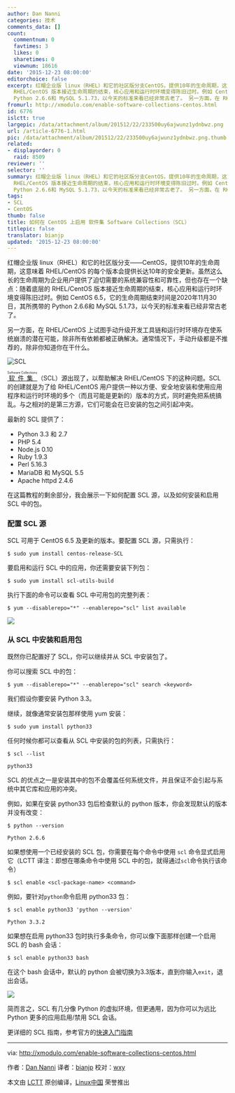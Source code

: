 ```yaml
---
author: Dan Nanni
categories: 技术
comments_data: []
count:
  commentnum: 0
  favtimes: 3
  likes: 0
  sharetimes: 0
  viewnum: 18616
date: '2015-12-23 08:00:00'
editorchoice: false
excerpt: 红帽企业版 linux（RHEL）和它的社区版分支CentOS，提供10年的生命周期，这意味着 RHEL/CentOS 的每个版本会提供长达10年的安全更新。虽然这么长的生命周期为企业用户提供了迫切需要的系统兼容性和可靠性，但也存在一个缺点：随着底层的
  RHEL/CentOS 版本接近生命周期的结束，核心应用和运行时环境变得陈旧过时。例如 CentOS 6.5，它的生命周期结束时间是2020年11月30日，其所携带的
  Python 2.6.6和 MySQL 5.1.73，以今天的标准来看已经非常古老了。 另一方面，在 RHEL/CentOS 上试图手动升级开发工具链和运行时环境存在使系统崩溃的潜在
fromurl: http://xmodulo.com/enable-software-collections-centos.html
id: 6776
islctt: true
largepic: /data/attachment/album/201512/22/233500uy6ajwunz1ydnbwz.png
url: /article-6776-1.html
pic: /data/attachment/album/201512/22/233500uy6ajwunz1ydnbwz.png.thumb.jpg
related:
- displayorder: 0
  raid: 8509
reviewer: ''
selector: ''
summary: 红帽企业版 linux（RHEL）和它的社区版分支CentOS，提供10年的生命周期，这意味着 RHEL/CentOS 的每个版本会提供长达10年的安全更新。虽然这么长的生命周期为企业用户提供了迫切需要的系统兼容性和可靠性，但也存在一个缺点：随着底层的
  RHEL/CentOS 版本接近生命周期的结束，核心应用和运行时环境变得陈旧过时。例如 CentOS 6.5，它的生命周期结束时间是2020年11月30日，其所携带的
  Python 2.6.6和 MySQL 5.1.73，以今天的标准来看已经非常古老了。 另一方面，在 RHEL/CentOS 上试图手动升级开发工具链和运行时环境存在使系统崩溃的潜在
tags:
- SCL
- CentOS
thumb: false
title: 如何在 CentOS 上启用 软件集 Software Collections（SCL）
titlepic: false
translator: bianjp
updated: '2015-12-23 08:00:00'
---
```


红帽企业版 linux（RHEL）和它的社区版分支——CentOS，提供10年的生命周期，这意味着 RHEL/CentOS 的每个版本会提供长达10年的安全更新。虽然这么长的生命周期为企业用户提供了迫切需要的系统兼容性和可靠性，但也存在一个缺点：随着底层的 RHEL/CentOS 版本接近生命周期的结束，核心应用和运行时环境变得陈旧过时。例如 CentOS 6.5，它的生命周期结束时间是2020年11月30日，其所携带的 Python 2.6.6和 MySQL 5.1.73，以今天的标准来看已经非常古老了。


另一方面，在 RHEL/CentOS 上试图手动升级开发工具链和运行时环境存在使系统崩溃的潜在可能，除非所有依赖都被正确解决。通常情况下，手动升级都是不推荐的，除非你知道你在干什么。


![SCL](/data/attachment/album/201512/22/233500uy6ajwunz1ydnbwz.png)


<ruby> <a href="https://www.softwarecollections.org/">  软件集 </a> <rp>  （ </rp> <rt>  Software Collections </rt> <rp>  ） </rp></ruby>（SCL）源出现了，以帮助解决 RHEL/CentOS 下的这种问题。SCL 的创建就是为了给 RHEL/CentOS 用户提供一种以方便、安全地安装和使用应用程序和运行时环境的多个（而且可能是更新的）版本的方式，同时避免把系统搞乱。与之相对的是第三方源，它们可能会在已安装的包之间引起冲突。


最新的 SCL 提供了：


* Python 3.3 和 2.7
* PHP 5.4
* Node.js 0.10
* Ruby 1.9.3
* Perl 5.16.3
* MariaDB 和 MySQL 5.5
* Apache httpd 2.4.6


在这篇教程的剩余部分，我会展示一下如何配置 SCL 源，以及如何安装和启用 SCL 中的包。


### 配置 SCL 源


SCL 可用于 CentOS 6.5 及更新的版本。要配置 SCL 源，只需执行：



```
$ sudo yum install centos-release-SCL

```

要启用和运行 SCL 中的应用，你还需要安装下列包：



```
$ sudo yum install scl-utils-build

```

执行下面的命令可以查看 SCL 中可用包的完整列表：



```
$ yum --disablerepo="*" --enablerepo="scl" list available

```

![](/data/attachment/album/201512/22/233523yz4vr4zbbj11uc97.jpg)


### 从 SCL 中安装和启用包


既然你已配置好了 SCL，你可以继续并从 SCL 中安装包了。


你可以搜索 SCL 中的包：



```
$ yum --disablerepo="*" --enablerepo="scl" search <keyword>

```

我们假设你要安装 Python 3.3。


继续，就像通常安装包那样使用 yum 安装：



```
$ sudo yum install python33

```

任何时候你都可以查看从 SCL 中安装的包的列表，只需执行：



```
$ scl --list

python33

```

SCL 的优点之一是安装其中的包不会覆盖任何系统文件，并且保证不会引起与系统中其它库和应用的冲突。


例如，如果在安装 python33 包后检查默认的 python 版本，你会发现默认的版本并没有改变：



```
$ python --version

Python 2.6.6

```

如果想使用一个已经安装的 SCL 包，你需要在每个命令中使用 `scl` 命令显式启用它（LCTT 译注：即想在哪条命令中使用 SCL 中的包，就得通过`scl`命令执行该命令）



```
$ scl enable <scl-package-name> <command>

```

例如，要针对`python`命令启用 python33 包：



```
$ scl enable python33 'python --version'

Python 3.3.2

```

如果想在启用 python33 包时执行多条命令，你可以像下面那样创建一个启用 SCL 的 bash 会话：



```
$ scl enable python33 bash

```

在这个 bash 会话中，默认的 python 会被切换为3.3版本，直到你输入`exit`，退出会话。


![](/data/attachment/album/201512/22/233523y7z7393tmfeytm4f.jpg)


简而言之，SCL 有几分像 Python 的虚拟环境，但更通用，因为你可以为远比 Python 更多的应用启用/禁用 SCL 会话。


更详细的 SCL 指南，参考官方的[快速入门指南](https://www.softwarecollections.org/docs/)




---


via: <http://xmodulo.com/enable-software-collections-centos.html>


作者：[Dan Nanni](http://xmodulo.com/author/nanni) 译者：[bianjp](https://github.com/bianjp) 校对：[wxy](https://github.com/wxy)


本文由 [LCTT](https://github.com/LCTT/TranslateProject) 原创编译，[Linux中国](https://linux.cn/) 荣誉推出